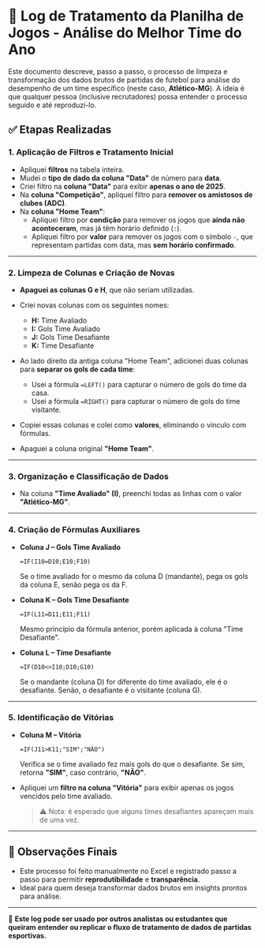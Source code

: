 # 📝 Log de Tratamento da Planilha de Jogos - Análise do Melhor Time do Ano

Este documento descreve, passo a passo, o processo de limpeza e transformação dos dados brutos de partidas de futebol para análise do desempenho de um time específico (neste caso, **Atlético-MG**). A ideia é que qualquer pessoa (inclusive recrutadores) possa entender o processo seguido e até reproduzi-lo.

## ✅ Etapas Realizadas

### 1. Aplicação de Filtros e Tratamento Inicial

- Apliquei **filtros** na tabela inteira.
- Mudei o **tipo de dado da coluna "Data"** de número para **data**.
- Criei filtro na **coluna "Data"** para exibir **apenas o ano de 2025**.
- Na **coluna "Competição"**, apliquei filtro para **remover os amistosos de clubes (ADC)**.
- Na **coluna "Home Team"**:
  - Apliquei filtro por **condição** para remover os jogos que **ainda não aconteceram**, mas já têm horário definido (`:`).
  - Apliquei filtro por **valor** para remover os jogos com o símbolo `-`, que representam partidas com data, mas **sem horário confirmado**.

---

### 2. Limpeza de Colunas e Criação de Novas

- **Apaguei as colunas G e H**, que não seriam utilizadas.
- Criei novas colunas com os seguintes nomes:
  - **H:** Time Avaliado
  - **I:** Gols Time Avaliado
  - **J:** Gols Time Desafiante
  - **K:** Time Desafiante

- Ao lado direito da antiga coluna "Home Team", adicionei duas colunas para **separar os gols de cada time**:
  - Usei a fórmula `=LEFT()` para capturar o número de gols do time da casa.
  - Usei a fórmula `=RIGHT()` para capturar o número de gols do time visitante.
- Copiei essas colunas e colei como **valores**, eliminando o vínculo com fórmulas.
- Apaguei a coluna original **"Home Team"**.

---

### 3. Organização e Classificação de Dados

- Na coluna **"Time Avaliado" (I)**, preenchi todas as linhas com o valor **"Atlético-MG"**.

---

### 4. Criação de Fórmulas Auxiliares

- **Coluna J – Gols Time Avaliado**
  ```excel
  =IF(I10=D10;E10;F10)
  ```
  Se o time avaliado for o mesmo da coluna D (mandante), pega os gols da coluna E, senão pega os da F.

- **Coluna K – Gols Time Desafiante**
  ```excel
  =IF(L11=D11;E11;F11)
  ```
  Mesmo princípio da fórmula anterior, porém aplicada à coluna "Time Desafiante".

- **Coluna L – Time Desafiante**
  ```excel
  =IF(D10<>I10;D10;G10)
  ```
  Se o mandante (coluna D) for diferente do time avaliado, ele é o desafiante. Senão, o desafiante é o visitante (coluna G).

---

### 5. Identificação de Vitórias

- **Coluna M – Vitória**
  ```excel
  =IF(J11>K11;"SIM";"NÃO")
  ```
  Verifica se o time avaliado fez mais gols do que o desafiante. Se sim, retorna **"SIM"**, caso contrário, **"NÃO"**.

- Apliquei um **filtro na coluna "Vitória"** para exibir apenas os jogos vencidos pelo time avaliado.
  > ⚠️ Nota: é esperado que alguns times desafiantes apareçam mais de uma vez.

---

## 📌 Observações Finais

- Este processo foi feito manualmente no Excel e registrado passo a passo para permitir **reprodutibilidade** e **transparência**.
- Ideal para quem deseja transformar dados brutos em insights prontos para análise.

---

📂 **Este log pode ser usado por outros analistas ou estudantes que queiram entender ou replicar o fluxo de tratamento de dados de partidas esportivas.**
